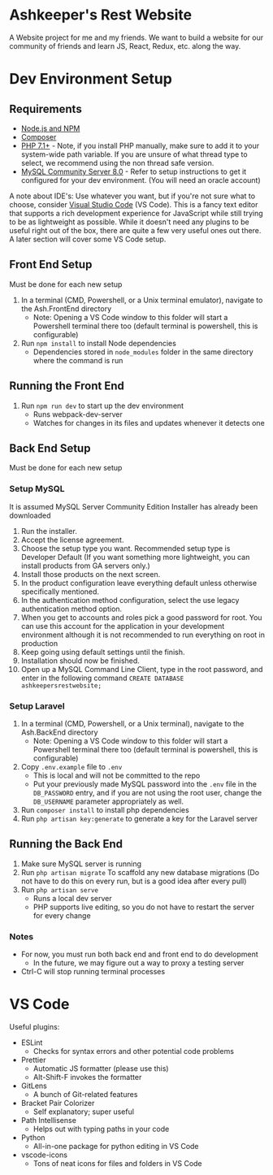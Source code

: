 # Ashkeeper's Rest Website

A Website project for me and my friends.  We want to build a website for our community of friends and
learn JS, React, Redux, etc. along the way.

# Dev Environment Setup
## Requirements
- [Node.js and NPM](https://www.npmjs.com/)
- [Composer](https://getcomposer.org/)
- [PHP 7.1+](http://php.net/downloads.php) - Note, if you install PHP manually, make sure to add it to your system-wide path variable. If you are unsure of what thread type to select, we recommend using the non thread safe version.
- [MySQL Community Server 8.0](https://dev.mysql.com/downloads/mysql/) - Refer to setup instructions to get it configured for your dev environment. (You will need an oracle account)

A note about IDE's: Use whatever you want, but if you're not sure what to choose, consider [Visual Studio Code](https://code.visualstudio.com/) (VS Code).  This is a fancy text editor that supports a rich development experience for JavaScript while still trying to be as lightweight as possible.  While it doesn't need any plugins to be useful right out of the box, there are quite a few very useful ones out there.  A later section will cover some VS Code setup.

## Front End Setup
Must be done for each new setup
1. In a terminal (CMD, Powershell, or a Unix terminal emulator), navigate to the Ash.FrontEnd directory
    - Note: Opening a VS Code window to this folder will start a Powershell terminal there too (default terminal is powershell, this is configurable)
2. Run `npm install` to install Node dependencies
    - Dependencies stored in `node_modules` folder in the same directory where the command is run

## Running the Front End
1. Run `npm run dev` to start up the dev environment 
    - Runs webpack-dev-server
    - Watches for changes in its files and updates whenever it detects one

## Back End Setup
Must be done for each new setup
### Setup MySQL
It is assumed MySQL Server Community Edition Installer has already been downloaded
1. Run the installer.
2. Accept the license agreement.
3. Choose the setup type you want. Recommended setup type is Developer Default (If you want something more lightweight, you can install products from GA servers only.)
4. Install those products on the next screen.
5. In the product configuration leave everything default unless otherwise specifically mentioned.
6. In the authentication method configuration, select the use legacy authentication method option.
7. When you get to accounts and roles pick a good password for root. You can use this account for the application in your development environment although it is not recommended to run everything on root in production
8. Keep going using default settings until the finish.
9. Installation should now be finished.
10. Open up a MySQL Command Line Client, type in the root password, and enter in the following command
    `CREATE DATABASE ashkeepersrestwebsite;`


### Setup Laravel
1. In a terminal (CMD, Powershell, or a Unix terminal), navigate to the Ash.BackEnd directory
    - Note: Opening a VS Code window to this folder will start a Powershell terminal there too (default terminal is powershell, this is configurable)
2. Copy `.env.example` file to `.env`
    - This is local and will not be committed to the repo
    - Put your previously made MySQL password into the `.env` file in the `DB_PASSWORD` entry, and if you are not using the root user, change the `DB_USERNAME` parameter appropriately as well.
3. Run `composer install` to install php dependencies
4. Run `php artisan key:generate` to generate a key for the Laravel server

## Running the Back End
1. Make sure MySQL server is running
2. Run `php artisan migrate` To scaffold any new database migrations (Do not have to do this on every run, but is a good idea after every pull)
3. Run `php artisan serve`
    - Runs a local dev server
    - PHP supports live editing, so you do not have to restart the server for every change

### Notes
- For now, you must run both back end and front end to do development
    - In the future, we may figure out a way to proxy a testing server
- Ctrl-C will stop running terminal processes

# VS Code
Useful plugins:
- ESLint
    - Checks for syntax errors and other potential code problems
- Prettier
    - Automatic JS formatter (please use this)
    - Alt-Shift-F invokes the formatter
- GitLens
    - A bunch of Git-related features
- Bracket Pair Colorizer
    - Self explanatory; super useful
- Path Intellisense
    - Helps out with typing paths in your code
- Python
    - All-in-one package for python editing in VS Code
- vscode-icons
    - Tons of neat icons for files and folders in VS Code
